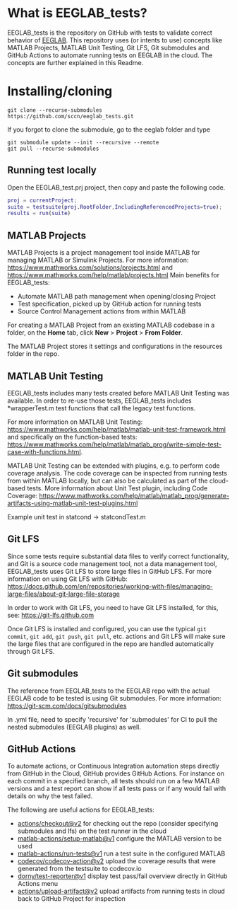 # What is EEGLAB_tests?

EEGLAB_tests is the repository on GitHub with tests to validate correct behavior of [EEGLAB](https://github.com/sccn/eeglab). This repository uses (or intents to use) concepts like MATLAB Projects, MATLAB Unit Testing, Git LFS, Git submodules and GitHub Actions to automate running tests on EEGLAB in the cloud. The concepts are further explained in this Readme.

# Installing/cloning

```
git clone --recurse-submodules https://github.com/sccn/eeglab_tests.git
```

If you forgot to clone the submodule, go to the eeglab folder and type

```
git submodule update --init --recursive --remote
git pull --recurse-submodules
```

## Running test locally

Open the EEGLAB_test.prj project, then copy and paste the following code.

```matlab
proj = currentProject;
suite = testsuite(proj.RootFolder,IncludingReferencedProjects=true);
results = run(suite)
```

## MATLAB Projects

MATLAB Projects is a project management tool inside MATLAB for managing MATLAB or Simulink Projects. For more information: <https://www.mathworks.com/solutions/projects.html> and <https://www.mathworks.com/help/matlab/projects.html>
Main benefits for EEGLAB_tests:

- Automate MATLAB path management when opening/closing Project
- Test specification, picked up by GitHub action for running tests
- Source Control Management actions from within MATLAB

For creating a MATLAB Project from an existing MATLAB codebase in a folder, on the **Home** tab, click **New** > **Project** > **From Folder**.

The MATLAB Project stores it settings and configurations in the resources folder in the repo.

## MATLAB Unit Testing

EEGLAB_tests includes many tests created before MATLAB Unit Testing was available. In order to re-use those tests, EEGLAB_tests includes *wrapperTest.m test functions that call the legacy test functions.

For more information on MATLAB Unit Testing: <https://www.mathworks.com/help/matlab/matlab-unit-test-framework.html> and specifically on the function-based tests: <https://www.mathworks.com/help/matlab/matlab_prog/write-simple-test-case-with-functions.html>.

MATLAB Unit Testing can be extended with plugins, e.g. to perform code coverage analysis. The code coverage can be inspected from running tests from within MATLAB locally, but can also be calculated as part of the cloud-based tests. More information about Unit Test plugin, including Code Coverage:
<https://www.mathworks.com/help/matlab/matlab_prog/generate-artifacts-using-matlab-unit-test-plugins.html>

Example unit test in statcond -> statcondTest.m
## Git LFS

Since some tests require substantial data files to verify correct functionality, and Git is a source code management tool, not a data management tool, EEGLAB_tests uses Git LFS to store large files in GitHub LFS. For more information on using Git LFS with GitHub:
<https://docs.github.com/en/repositories/working-with-files/managing-large-files/about-git-large-file-storage>

In order to work with Git LFS, you need to have Git LFS installed, for this, see:
<https://git-lfs.github.com>

Once Git LFS is installed and configured, you can use the typical `git commit`, `git add`, `git push`, `git pull`, etc. actions and Git LFS will make sure the large files that are configured in the repo are handled automatically through Git LFS.

## Git submodules

The reference from EEGLAB_tests to the EEGLAB repo with the actual EEGLAB code to be tested is using Git submodules. For more information: <https://git-scm.com/docs/gitsubmodules>

In .yml file, need to specify 'recursive' for 'submodules' for CI to pull the nested submodules (EEGLAB plugins) as well.

## GitHub Actions

To automate actions, or Continuous Integration automation steps directly from GitHub in the Cloud, GitHub provides GitHub Actions. For instance on each commit in a specified branch, all tests should run on a few MATLAB versions and a test report can show if all tests pass or if any would fail with details on why the test failed.

The following are useful actions for EEGLAB_tests:

- [actions/checkout@v2](https://github.com/actions/checkout)
  for checking out the repo (consider specifying submodules and lfs) on the test runner in the cloud
- [matlab-actions/setup-matlab@v1](https://github.com/matlab-actions/setup-matlab/)
  configure the MATLAB version to be used
- [matlab-actions/run-tests@v1](https://github.com/matlab-actions/run-tests)
  run a test suite in the configured MATLAB
- [codecov/codecov-action@v2](https://github.com/codecov/codecov-action)
  upload the coverage results that were generated from the testsuite to codecov.io
- [dorny/test-reporter@v1](https://github.com/dorny/test-reporter)
  display test pass/fail overview directly in GitHub Actions menu
- [actions/upload-artifact@v2](https://github.com/actions/upload-artifact)
  upload artifacts from running tests in cloud back to GitHub Project for inspection
 
